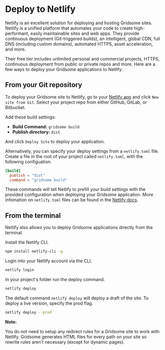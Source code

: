 # Deploy to Netlify

Netlify is an excellent solution for deploying and hosting Gridsome sites. Netlify is a unified platform that automates your code to create high-performant, easily maintainable sites and web apps. They provide continuous deployment (Git-triggered builds), an intelligent, global CDN, full DNS (including custom domains), automated HTTPS, asset acceleration, and more.

Their free tier includes unlimited personal and commercial projects, HTTPS, continuous deployment from public or private repos and more. Here are a few ways to deploy your Gridsome applications to Netlify:

## From your Git repository

To deploy your Gridsome site to Netlify, go to your [Netlify app](https://app.netlify.com/) and click `New site from Git`. Select your project repo from either GitHub, GitLab, or Bitbucket.

Add these build settings:

- **Build Command:** `gridsome build`
- **Publish directory:** `dist`

And click `Deploy Site` to deploy your application.

Alternatively, you can specify your deploy settings from a `netlify.toml` file. Create a file in the root of your project called `netlify.toml`, with the following configuation.

```toml
[build]
  publish = "dist"
  command = "gridsome build"
```

These commands will tell Netlify to prefill your build settings with the provided configuration when deploying your Gridsome application.
More infomation on `netlify.toml` files can be found in the [Netlify docs](https://www.netlify.com/docs/netlify-toml-reference/).

## From the terminal

Netlify also allows you to deploy Gridsome applications directly from the terminal.

Install the Netlify CLI.

```bash
npm install netlify-cli -g

```

Login into your Netlify account via the CLI.

```bash
netlify login

```

In your project's folder run the deploy command.

```bash
netlify deploy

```

The default command `netlify deploy` will deploy a draft of the site. To deploy a live version, specify the prod flag.

```bash
netlify deploy --prod

```

**Note:**

You do not need to setup any redirect rules for a Gridsome site to work with Netlify. Gridsome generates HTML files for every path on your site so rewrite rules aren't necessary (except for dynamic pages).
